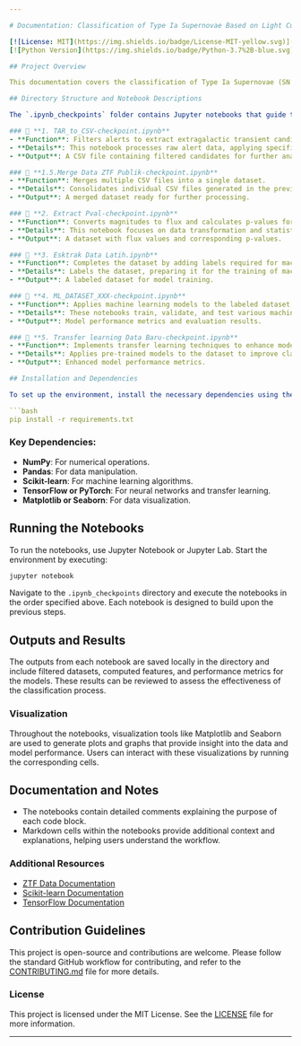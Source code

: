 ```yaml
---

# Documentation: Classification of Type Ia Supernovae Based on Light Curves from ZTF Data

[![License: MIT](https://img.shields.io/badge/License-MIT-yellow.svg)](https://opensource.org/licenses/MIT)
[![Python Version](https://img.shields.io/badge/Python-3.7%2B-blue.svg)](https://www.python.org/downloads/)

## Project Overview

This documentation covers the classification of Type Ia Supernovae (SN Ia) using light curves from the Zwicky Transient Facility (ZTF). The project involves a series of steps including data filtering, feature extraction, and the application of machine learning models.

## Directory Structure and Notebook Descriptions

The `.ipynb_checkpoints` folder contains Jupyter notebooks that guide the user through the data processing and classification pipeline. The following is an overview of each notebook:

### 📂 **1. TAR_to_CSV-checkpoint.ipynb**
- **Function**: Filters alerts to extract extragalactic transient candidates, saving them in CSV format.
- **Details**: This notebook processes raw alert data, applying specific filters to identify potential SN Ia candidates.
- **Output**: A CSV file containing filtered candidates for further analysis.

### 📂 **1.5.Merge Data ZTF Publik-checkpoint.ipynb**
- **Function**: Merges multiple CSV files into a single dataset.
- **Details**: Consolidates individual CSV files generated in the previous step into a unified dataset.
- **Output**: A merged dataset ready for further processing.

### 📂 **2. Extract Pval-checkpoint.ipynb**
- **Function**: Converts magnitudes to flux and calculates p-values for validation.
- **Details**: This notebook focuses on data transformation and statistical validation of SN Ia candidates.
- **Output**: A dataset with flux values and corresponding p-values.

### 📂 **3. Esktrak Data Latih.ipynb**
- **Function**: Completes the dataset by adding labels required for machine learning.
- **Details**: Labels the dataset, preparing it for the training of machine learning models.
- **Output**: A labeled dataset for model training.

### 📂 **4. ML_DATASET_XXX-checkpoint.ipynb**
- **Function**: Applies machine learning models to the labeled dataset, performing validation and evaluation.
- **Details**: These notebooks train, validate, and test various machine learning models on the dataset.
- **Output**: Model performance metrics and evaluation results.

### 📂 **5. Transfer learning Data Baru-checkpoint.ipynb**
- **Function**: Implements transfer learning techniques to enhance model performance.
- **Details**: Applies pre-trained models to the dataset to improve classification accuracy.
- **Output**: Enhanced model performance metrics.

## Installation and Dependencies

To set up the environment, install the necessary dependencies using the following command:

```bash
pip install -r requirements.txt
```

### Key Dependencies:
- **NumPy**: For numerical operations.
- **Pandas**: For data manipulation.
- **Scikit-learn**: For machine learning algorithms.
- **TensorFlow or PyTorch**: For neural networks and transfer learning.
- **Matplotlib or Seaborn**: For data visualization.

## Running the Notebooks

To run the notebooks, use Jupyter Notebook or Jupyter Lab. Start the environment by executing:

```bash
jupyter notebook
```

Navigate to the `.ipynb_checkpoints` directory and execute the notebooks in the order specified above. Each notebook is designed to build upon the previous steps.

## Outputs and Results

The outputs from each notebook are saved locally in the directory and include filtered datasets, computed features, and performance metrics for the models. These results can be reviewed to assess the effectiveness of the classification process.

### Visualization

Throughout the notebooks, visualization tools like Matplotlib and Seaborn are used to generate plots and graphs that provide insight into the data and model performance. Users can interact with these visualizations by running the corresponding cells.

## Documentation and Notes

- The notebooks contain detailed comments explaining the purpose of each code block.
- Markdown cells within the notebooks provide additional context and explanations, helping users understand the workflow.

### Additional Resources
- [ZTF Data Documentation](https://www.ztf.caltech.edu/page/documentation)
- [Scikit-learn Documentation](https://scikit-learn.org/stable/documentation.html)
- [TensorFlow Documentation](https://www.tensorflow.org/guide)

## Contribution Guidelines

This project is open-source and contributions are welcome. Please follow the standard GitHub workflow for contributing, and refer to the [CONTRIBUTING.md](./CONTRIBUTING.md) file for more details.

### License

This project is licensed under the MIT License. See the [LICENSE](./LICENSE) file for more information.

---
```

